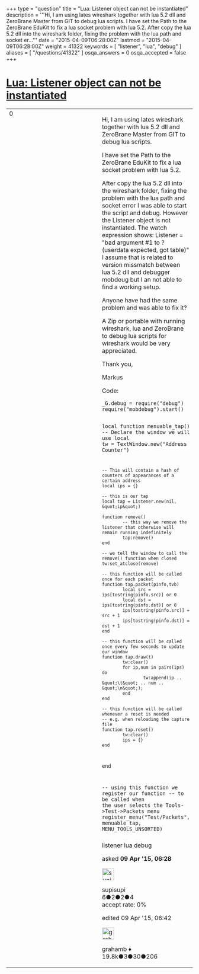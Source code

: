 +++
type = "question"
title = "Lua: Listener object can not be instantiated"
description = '''Hi, I am using lates wireshark together with lua 5.2 dll and ZeroBrane Master from GIT  to debug lua scripts. I have set the Path to the ZeroBrane EduKit to fix a lua socket problem with lua 5.2. After copy the lua 5.2 dll into the wireshark folder, fixing the problem with the lua path and socket er...'''
date = "2015-04-09T06:28:00Z"
lastmod = "2015-04-09T06:28:00Z"
weight = 41322
keywords = [ "listener", "lua", "debug" ]
aliases = [ "/questions/41322" ]
osqa_answers = 0
osqa_accepted = false
+++

<div class="headNormal">

# [Lua: Listener object can not be instantiated](/questions/41322/lua-listener-object-can-not-be-instantiated)

</div>

<div id="main-body">

<div id="askform">

<table id="question-table" style="width:100%;"><colgroup><col style="width: 50%" /><col style="width: 50%" /></colgroup><tbody><tr class="odd"><td style="width: 30px; vertical-align: top"><div class="vote-buttons"><div id="post-41322-score" class="post-score" title="current number of votes">0</div><div id="favorite-count" class="favorite-count"></div></div></td><td><div id="item-right"><div class="question-body"><p>Hi, I am using lates wireshark together with lua 5.2 dll and ZeroBrane Master from GIT to debug lua scripts.</p><p>I have set the Path to the ZeroBrane EduKit to fix a lua socket problem with lua 5.2.</p><p>After copy the lua 5.2 dll into the wireshark folder, fixing the problem with the lua path and socket error I was able to start the script and debug. However the Listener object is not instantiated. The watch expression shows: Listener = "bad argument #1 to ? (userdata expected, got table)" I assume that is related to version missmatch between lua 5.2 dll and debugger mobdeug but I an not able to find a working setup.</p><p>Anyone have had the same problem and was able to fix it?</p><p>A Zip or portable with running wireshark, lua and ZeroBrane to debug lua scripts for wireshark would be very appreciated.</p><p>Thank you,</p><p>Markus</p><p>Code:</p><pre><code>_G.debug = require(&quot;debug&quot;)
require(&quot;mobdebug&quot;).start()

local function menuable_tap()
    -- Declare the window we will use
    local tw = TextWindow.new(&quot;Address Counter&quot;)

    -- This will contain a hash of counters of appearances of a certain address
    local ips = {}

    -- this is our tap
    local tap = Listener.new(nil, &quot;ip&quot;)

    function remove()
            -- this way we remove the listener that otherwise will remain running indefinitely
            tap:remove()
    end

    -- we tell the window to call the remove() function when closed
    tw:set_atclose(remove)

    -- this function will be called once for each packet
    function tap.packet(pinfo,tvb)
            local src = ips[tostring(pinfo.src)] or 0
            local dst = ips[tostring(pinfo.dst)] or 0
            ips[tostring(pinfo.src)] = src + 1
            ips[tostring(pinfo.dst)] = dst + 1
    end

    -- this function will be called once every few seconds to update our window
    function tap.draw(t)
            tw:clear()
            for ip,num in pairs(ips) do
                    tw:append(ip .. &quot;\t&quot; .. num .. &quot;\n&quot;);
            end
    end

    -- this function will be called whenever a reset is needed
    -- e.g. when reloading the capture file
    function tap.reset()
            tw:clear()
            ips = {}
    end
end

-- using this function we register our function
-- to be called when the user selects the Tools-&gt;Test-&gt;Packets menu
register_menu(&quot;Test/Packets&quot;, menuable_tap, MENU_TOOLS_UNSORTED)</code></pre></div><div id="question-tags" class="tags-container tags">listener lua debug</div><div id="question-controls" class="post-controls"></div><div class="post-update-info-container"><div class="post-update-info post-update-info-user"><p>asked <strong>09 Apr '15, 06:28</strong></p><img src="https://secure.gravatar.com/avatar/61d79b0a4b4832bea7944286ff4997fa?s=32&amp;d=identicon&amp;r=g" class="gravatar" width="32" height="32" alt="supisupi&#39;s gravatar image" /><p>supisupi<br />
<span class="score" title="6 reputation points">6</span><span title="2 badges"><span class="badge1">●</span><span class="badgecount">2</span></span><span title="2 badges"><span class="silver">●</span><span class="badgecount">2</span></span><span title="4 badges"><span class="bronze">●</span><span class="badgecount">4</span></span><br />
<span class="accept_rate" title="Rate of the user&#39;s accepted answers">accept rate:</span> <span title="supisupi has no accepted answers">0%</span></p></div><div class="post-update-info post-update-info-edited"><p>edited 09 Apr '15, 06:42</p><img src="https://secure.gravatar.com/avatar/d2a7e24ca66604c749c7c88c1da8ff78?s=32&amp;d=identicon&amp;r=g" class="gravatar" width="32" height="32" alt="grahamb&#39;s gravatar image" /><p>grahamb ♦<br />
<span class="score" title="19834 reputation points"><span>19.8k</span></span><span title="3 badges"><span class="badge1">●</span><span class="badgecount">3</span></span><span title="30 badges"><span class="silver">●</span><span class="badgecount">30</span></span><span title="206 badges"><span class="bronze">●</span><span class="badgecount">206</span></span></p></div></div><div id="comments-container-41322" class="comments-container"></div><div id="comment-tools-41322" class="comment-tools"></div><div class="clear"></div><div id="comment-41322-form-container" class="comment-form-container"></div><div class="clear"></div></div></td></tr></tbody></table>

</div>

</div>

